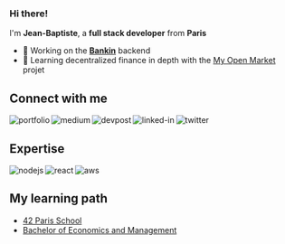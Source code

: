 ### Hi there!

I'm **Jean-Baptiste**, a **full stack developer** from **Paris**

- 🔭 Working on the [**Bankin**](http://bankin.com/) backend
- 🌱 Learning decentralized finance in depth with the [My Open Market](https://github.com/myopenmarket) projet

## Connect with me

[<img align="left" alt="portfolio" src="https://img.shields.io/badge/portfolio-%23D36582.svg?&style=for-the-badge" />]("https://jterrazz.com)

[<img align="left" alt="medium" src="https://img.shields.io/badge/medium-%23253C78.svg?&style=for-the-badge&logo=medium&logoColor=white" />](https://blog.jterrazz.com)

[<img align="left" alt="devpost" src="https://img.shields.io/badge/devpost%20/%20hackathons-%23253C78.svg?&style=for-the-badge&logo=devpost&logoColor=white" />](https://devpost.com/jterrazz)

[<img align="left" alt="linked-in" src="https://img.shields.io/badge/linkedin-%232B59C3.svg?&style=for-the-badge&logo=linkedin&logoColor=white" />](https://www.linkedin.com/in/jterrazz)

[<img align="left" alt="twitter" src="https://img.shields.io/badge/twitter-%232B59C3.svg?&style=for-the-badge&logo=twitter&logoColor=white" />](https://twitter.com/j_terrazz)

<br>

## Expertise
<img align="left" alt="nodejs" src="https://img.shields.io/badge/node.js%20-%23C9A690.svg?&style=for-the-badge&logo=node.js&logoColor=white" />
<img align="left" alt="react" src="https://img.shields.io/badge/react%20-%23C9A690.svg?&style=for-the-badge&logo=react&logoColor=white" />
<img align="left" alt="aws" src="https://img.shields.io/badge/Amazon%20AWS-%23C9A690?logo=amazon-aws&logoColor=white&style=for-the-badge" />

<br>

## My learning path
- [42 Paris School](https://www.42.fr/)
- [Bachelor of Economics and Management](https://feg.univ-amu.fr/)
